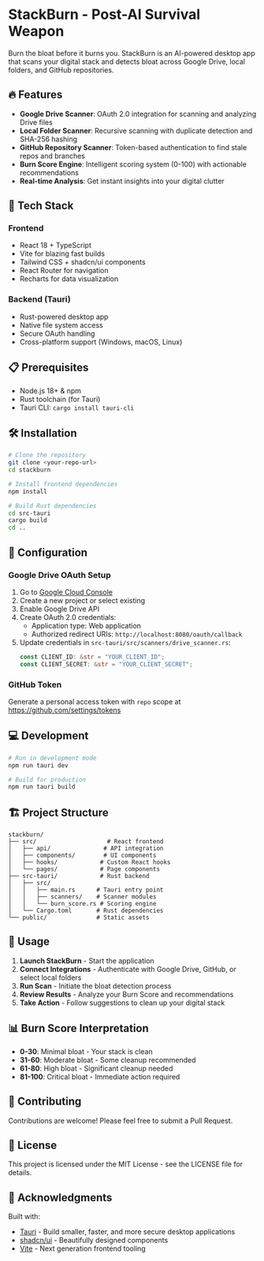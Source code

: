 # StackBurn - Post-AI Survival Weapon

Burn the bloat before it burns you. StackBurn is an AI-powered desktop app that scans your digital stack and detects bloat across Google Drive, local folders, and GitHub repositories.

## 🔥 Features

- **Google Drive Scanner**: OAuth 2.0 integration for scanning and analyzing Drive files
- **Local Folder Scanner**: Recursive scanning with duplicate detection and SHA-256 hashing
- **GitHub Repository Scanner**: Token-based authentication to find stale repos and branches
- **Burn Score Engine**: Intelligent scoring system (0-100) with actionable recommendations
- **Real-time Analysis**: Get instant insights into your digital clutter

## 🚀 Tech Stack

### Frontend
- React 18 + TypeScript
- Vite for blazing fast builds
- Tailwind CSS + shadcn/ui components
- React Router for navigation
- Recharts for data visualization

### Backend (Tauri)
- Rust-powered desktop app
- Native file system access
- Secure OAuth handling
- Cross-platform support (Windows, macOS, Linux)

## 📋 Prerequisites

- Node.js 18+ & npm
- Rust toolchain (for Tauri)
- Tauri CLI: `cargo install tauri-cli`

## 🛠️ Installation

```bash
# Clone the repository
git clone <your-repo-url>
cd stackburn

# Install frontend dependencies
npm install

# Build Rust dependencies
cd src-tauri
cargo build
cd ..
```

## 🔧 Configuration

### Google Drive OAuth Setup

1. Go to [Google Cloud Console](https://console.cloud.google.com/)
2. Create a new project or select existing
3. Enable Google Drive API
4. Create OAuth 2.0 credentials:
   - Application type: Web application
   - Authorized redirect URIs: `http://localhost:8080/oauth/callback`
5. Update credentials in `src-tauri/src/scanners/drive_scanner.rs`:
   ```rust
   const CLIENT_ID: &str = "YOUR_CLIENT_ID";
   const CLIENT_SECRET: &str = "YOUR_CLIENT_SECRET";
   ```

### GitHub Token

Generate a personal access token with `repo` scope at https://github.com/settings/tokens

## 💻 Development

```bash
# Run in development mode
npm run tauri dev

# Build for production
npm run tauri build
```

## 🏗️ Project Structure

```
stackburn/
├── src/                    # React frontend
│   ├── api/               # API integration
│   ├── components/        # UI components
│   ├── hooks/            # Custom React hooks
│   └── pages/            # Page components
├── src-tauri/            # Rust backend
│   ├── src/
│   │   ├── main.rs      # Tauri entry point
│   │   ├── scanners/    # Scanner modules
│   │   └── burn_score.rs # Scoring engine
│   └── Cargo.toml       # Rust dependencies
└── public/              # Static assets
```

## 🎯 Usage

1. **Launch StackBurn** - Start the application
2. **Connect Integrations** - Authenticate with Google Drive, GitHub, or select local folders
3. **Run Scan** - Initiate the bloat detection process
4. **Review Results** - Analyze your Burn Score and recommendations
5. **Take Action** - Follow suggestions to clean up your digital stack

## 📊 Burn Score Interpretation

- **0-30**: Minimal bloat - Your stack is clean
- **31-60**: Moderate bloat - Some cleanup recommended
- **61-80**: High bloat - Significant cleanup needed
- **81-100**: Critical bloat - Immediate action required

## 🤝 Contributing

Contributions are welcome! Please feel free to submit a Pull Request.

## 📄 License

This project is licensed under the MIT License - see the LICENSE file for details.

## 🙏 Acknowledgments

Built with:
- [Tauri](https://tauri.app/) - Build smaller, faster, and more secure desktop applications
- [shadcn/ui](https://ui.shadcn.com/) - Beautifully designed components
- [Vite](https://vitejs.dev/) - Next generation frontend tooling